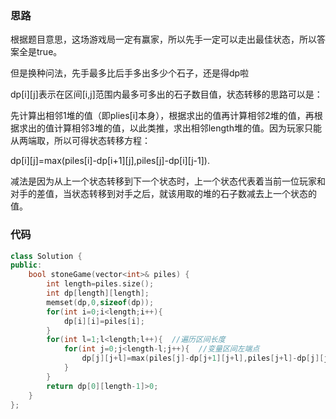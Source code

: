 ### 思路

根据题目意思，这场游戏局一定有赢家，所以先手一定可以走出最佳状态，所以答案全是true。

但是换种问法，先手最多比后手多出多少个石子，还是得dp啦

dp\[i][j]表示在区间[i,j]范围内最多可多出的石子数目值，状态转移的思路可以是：

先计算出相邻1堆的值（即plies[i]本身），根据求出的值再计算相邻2堆的值，再根据求出的值计算相邻3堆的值，以此类推，求出相邻length堆的值。因为玩家只能从两端取，所以可得状态转移方程：

dp\[i][j]=max(piles[i]-dp\[i+1][j],piles[j]-dp\[i][j-1]).

减法是因为从上一个状态转移到下一个状态时，上一个状态代表着当前一位玩家和对手的差值，当状态转移到对手之后，就该用取的堆的石子数减去上一个状态的值。

### 代码

```c++
class Solution {
public:
    bool stoneGame(vector<int>& piles) {
        int length=piles.size();
        int dp[length][length];
        memset(dp,0,sizeof(dp));
        for(int i=0;i<length;i++){
            dp[i][i]=piles[i];
        }
        for(int l=1;l<length;l++){  //遍历区间长度
            for(int j=0;j<length-l;j++){  //变量区间左端点
                dp[j][j+l]=max(piles[j]-dp[j+1][j+l],piles[j+l]-dp[j][j+l-1]);
            }
        }
        return dp[0][length-1]>0;
    }
};
```